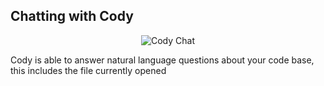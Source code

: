 ## Chatting with Cody

<p align="center">
  <img src="./media/cody-chat.gif" alt="Cody Chat"/>
</p>

Cody is able to answer natural language questions about your code base, this includes the file currently opened